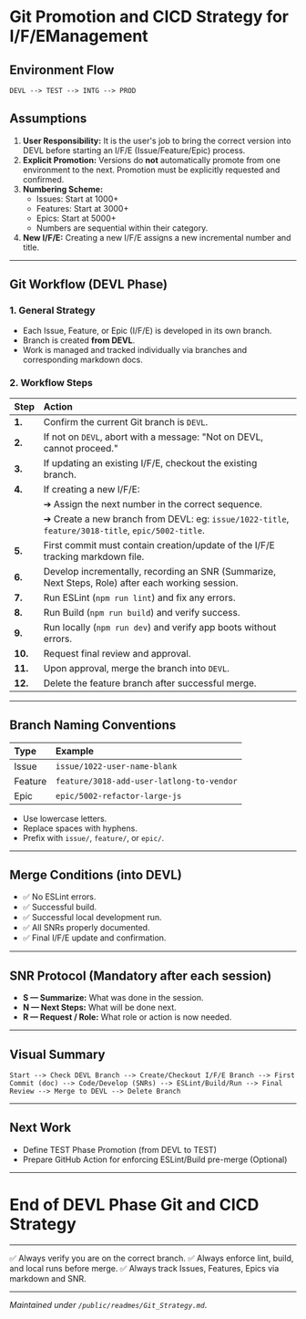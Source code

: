# Git Promotion and CICD Strategy for I/F/EManagement

## Environment Flow

```
DEVL --> TEST --> INTG --> PROD
```

## Assumptions
1. **User Responsibility:** It is the user's job to bring the correct version into DEVL before starting an I/F/E (Issue/Feature/Epic) process.
2. **Explicit Promotion:** Versions do **not** automatically promote from one environment to the next. Promotion must be explicitly requested and confirmed.
3. **Numbering Scheme:**
   - Issues: Start at 1000+
   - Features: Start at 3000+
   - Epics: Start at 5000+
   - Numbers are sequential within their category.
4. **New I/F/E:** Creating a new I/F/E assigns a new incremental number and title.

---

## Git Workflow (DEVL Phase)

### 1. General Strategy
- Each Issue, Feature, or Epic (I/F/E) is developed in its own branch.
- Branch is created **from DEVL**.
- Work is managed and tracked individually via branches and corresponding markdown docs.

### 2. Workflow Steps

| Step | Action |
|:----|:------|
| **1.** | Confirm the current Git branch is `DEVL`. |
| **2.** | If not on `DEVL`, abort with a message: "Not on DEVL, cannot proceed." |
| **3.** | If updating an existing I/F/E, checkout the existing branch. |
| **4.** | If creating a new I/F/E: |
| | ➔ Assign the next number in the correct sequence. |
| | ➔ Create a new branch from DEVL: eg: `issue/1022-title`, `feature/3018-title`, `epic/5002-title`. |
| **5.** | First commit must contain creation/update of the I/F/E tracking markdown file. |
| **6.** | Develop incrementally, recording an SNR (Summarize, Next Steps, Role) after each working session. |
| **7.** | Run ESLint (`npm run lint`) and fix any errors. |
| **8.** | Run Build (`npm run build`) and verify success. |
| **9.** | Run locally (`npm run dev`) and verify app boots without errors. |
| **10.** | Request final review and approval. |
| **11.** | Upon approval, merge the branch into `DEVL`. |
| **12.** | Delete the feature branch after successful merge. |

---

## Branch Naming Conventions

| Type | Example |
|:-----|:--------|
| Issue | `issue/1022-user-name-blank` |
| Feature | `feature/3018-add-user-latlong-to-vendor` |
| Epic | `epic/5002-refactor-large-js` |

- Use lowercase letters.
- Replace spaces with hyphens.
- Prefix with `issue/`, `feature/`, or `epic/`.

---

## Merge Conditions (into DEVL)
- ✅ No ESLint errors.
- ✅ Successful build.
- ✅ Successful local development run.
- ✅ All SNRs properly documented.
- ✅ Final I/F/E update and confirmation.

---

## SNR Protocol (Mandatory after each session)
- **S — Summarize:** What was done in the session.
- **N — Next Steps:** What will be done next.
- **R — Request / Role:** What role or action is now needed.

---

## Visual Summary

```
Start --> Check DEVL Branch --> Create/Checkout I/F/E Branch --> First Commit (doc) --> Code/Develop (SNRs) --> ESLint/Build/Run --> Final Review --> Merge to DEVL --> Delete Branch
```

---

## Next Work
- Define TEST Phase Promotion (from DEVL to TEST)
- Prepare GitHub Action for enforcing ESLint/Build pre-merge (Optional)

---

# End of DEVL Phase Git and CICD Strategy

---

✅ Always verify you are on the correct branch.
✅ Always enforce lint, build, and local runs before merge.
✅ Always track Issues, Features, Epics via markdown and SNR.

---

*Maintained under `/public/readmes/Git_Strategy.md`*.

